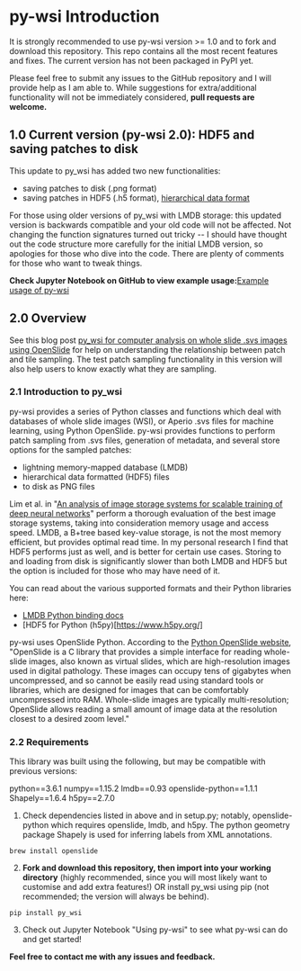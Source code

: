 py-wsi Introduction
===============================

It is strongly recommended to use py-wsi version >= 1.0 and to fork and download this repository. This repo contains all the most recent features and fixes. The current version has not been packaged in PyPI yet.

Please feel free to submit any issues to the GitHub repository and I will provide help as I am able to. While suggestions for extra/additional functionality will not be immediately considered, **pull requests are welcome.**

1.0 Current version (py-wsi 2.0): HDF5 and saving patches to disk
---------------------------------------------------------

This update to py_wsi has added two new functionalities:

- saving patches to disk (.png format)
- saving patches in HDF5 (.h5 format), [hierarchical data format](https://en.wikipedia.org/wiki/Hierarchical_Data_Format)

For those using older versions of py_wsi with LMDB storage: this updated version is backwards compatible and your old code will not be affected. Not changing the function signatures turned out tricky -- I should have thought out the code structure more carefully for the initial LMDB version, so apologies for those who dive into the code. There are plenty of comments for those who want to tweak things.

**Check Jupyter Notebook on GitHub to view example usage:**[Example usage of py-wsi](https://github.com/ysbecca/py-wsi/blob/master/Using%20py-wsi.ipynb)


2.0 Overview
---------------------------------------------------------

See this blog post [py_wsi for computer analysis on whole slide .svs images using OpenSlide](https://ysbecca.github.io/programming/2018/05/22/py-wsi.html) for help on understanding the relationship between patch and tile sampling. The test patch sampling functionality in this version will also help users to know exactly what they are sampling. 

### 2.1 Introduction to py_wsi 

py-wsi provides a series of Python classes and functions which deal with databases of whole slide images (WSI), or Aperio .svs files for machine learning, using Python OpenSlide. py-wsi provides functions to perform patch sampling from .svs files, generation of metadata, and several store options for the sampled patches:

- lightning memory-mapped database (LMDB)
- hierarchical data formatted (HDF5) files
- to disk as PNG files

Lim et al. in "[An analysis of image storage systems for scalable training of deep neural networks](http://www.bafst.com/events/asplos16/bpoe7/wp-content/uploads/analysis-image-storage.pdf)" perform a thorough evaluation of the best image storage systems, taking into consideration memory usage and access speed. LMDB, a B+tree based key-value storage, is not the most memory efficient, but provides optimal read time. In my personal research I find that HDF5 performs just as well, and is better for certain use cases. Storing to and loading from disk is significantly slower than both LMDB and HDF5 but the option is included for those who may have need of it.

You can read about the various supported formats and their Python libraries here:

- [LMDB Python binding docs](https://lmdb.readthedocs.io/en/release/)
- [HDF5 for Python (h5py)[https://www.h5py.org/]

py-wsi uses OpenSlide Python. According to the [Python OpenSlide website](http://openslide.org/api/python/), "OpenSlide is a C library that provides a simple interface for reading whole-slide images, also known as virtual slides, which are high-resolution images used in digital pathology. These images can occupy tens of gigabytes when uncompressed, and so cannot be easily read using standard tools or libraries, which are designed for images that can be comfortably uncompressed into RAM. Whole-slide images are typically multi-resolution; OpenSlide allows reading a small amount of image data at the resolution closest to a desired zoom level."

### 2.2 Requirements

This library was built using the following, but may be compatible with previous versions:

python==3.6.1
numpy==1.15.2
lmdb==0.93
openslide-python==1.1.1
Shapely==1.6.4
h5py==2.7.0

1. Check dependencies listed in above and in setup.py; notably, openslide-python which requires openslide, lmdb, and h5py. The python geometry package Shapely is used for inferring labels from XML annotations.

```
brew install openslide
```

2. **Fork and download this repository, then import into your working directory** (highly recommended, since you will most likely want to customise and add extra features!) OR install py_wsi using pip (not recommended; the version will always be behind).


```
pip install py_wsi
```

3. Check out Jupyter Notebook "Using py-wsi" to see what py-wsi can do and get started!

**Feel free to contact me with any issues and feedback.**

